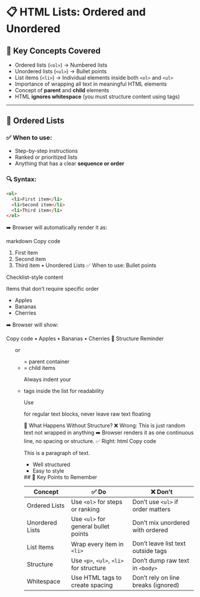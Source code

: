 # 📋 HTML Lists: Ordered and Unordered

## 🧠 Key Concepts Covered

- Ordered lists (`<ol>`) → Numbered lists
- Unordered lists (`<ul>`) → Bullet points
- List items (`<li>`) → Individual elements inside both `<ol>` and `<ul>`
- Importance of wrapping all text in meaningful HTML elements
- Concept of **parent** and **child** elements
- HTML **ignores whitespace** (you must structure content using tags)

---

## 🔢 Ordered Lists

### ✅ When to use:

- Step-by-step instructions
- Ranked or prioritized lists
- Anything that has a clear **sequence or order**

### 🔍 Syntax:

```html
<ol>
  <li>First item</li>
  <li>Second item</li>
  <li>Third item</li>
</ol>
```

➡️ Browser will automatically render it as:

markdown
Copy code

1. First item
2. Second item
3. Third item
   • Unordered Lists
   ✅ When to use:
   Bullet points

Checklist-style content

Items that don’t require specific order

<ul>
  <li>Apples</li>
  <li>Bananas</li>
  <li>Cherries</li>
</ul>
➡️ Browser will show:

Copy code
• Apples
• Bananas
• Cherries
🧱 Structure Reminder

<ol> or <ul> = parent container

<li> = child items

Always indent your <li> tags inside the list for readability

Use <p> for regular text blocks, never leave raw text floating

🚫 What Happens Without Structure?
❌ Wrong:
This is just
random text
not wrapped in anything
➡️ Browser renders it as one continuous line, no spacing or structure.
✅ Right:
html
Copy code

<p>This is a paragraph of text.</p>
<ul>
  <li>Well structured</li>
  <li>Easy to style</li>
</ul>
## 🧠 Key Points to Remember

| Concept         | ✅ Do                                   | ❌ Don’t                            |
| --------------- | --------------------------------------- | ----------------------------------- |
| Ordered Lists   | Use `<ol>` for steps or ranking         | Don’t use `<ul>` if order matters   |
| Unordered Lists | Use `<ul>` for general bullet points    | Don’t mix unordered with ordered    |
| List Items      | Wrap every item in `<li>`               | Don’t leave list text outside tags  |
| Structure       | Use `<p>`, `<ul>`, `<li>` for structure | Don’t dump raw text in `<body>`     |
| Whitespace      | Use HTML tags to create spacing         | Don’t rely on line breaks (ignored) |
